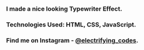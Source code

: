 ### I made a nice looking Typewriter Effect.

### Technologies Used: HTML, CSS, JavaScript.

### Find me on Instagram - [@electrifying_codes][Instagram].

[Instagram]: https://www.instagram.com/electrifying_codes